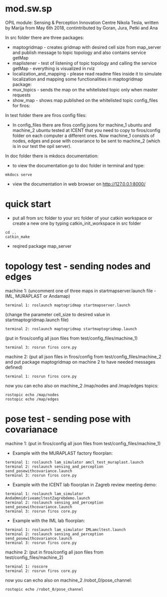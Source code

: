 # mod.sw.sp

OPIL module: Sensing & Perception
Innovation Centre Nikola Tesla, written by Marija from May 6th 2018, contintributed by Goran, Jura, Petki and Ana

In src folder there are three packages:
* maptogridmap - creates gridmap with desired cell size from map_server and publish message to topic topology and also contains service getMap
* maplistener - test of listening of topic topology and calling the service getMap - everything is visualized in rviz
* localization_and_mapping - please read readme files inside it to simulate localization and mapping
some functionalities in maptogridmap package:
* mux_topics - sends the map on the whitelisted topic only when master requests
* show_map - shows map published on the whitelisted topic
config_files for firos:

In test folder there are firos config files:
* In config_files there are firos config jsons for machine_1 ubuntu and machine_2 ubuntu tested at ICENT that you need to copy to firos/config folder on each computer a different ones. Now machine_1 consists of nodes, edges and pose with covariance to be sent to machine_2 (which is in our test the opil server).

In doc folder there is mkdocs documentation:
* to view the documentation go to doc folder in terminal and type:
```
mkdocs serve
```
* view the documentation in web browser on http://127.0.0.1:8000/

# quick start

* put all from src folder to your src folder of your catkin workspace or create a new one by typing catkin_init_workspace in src folder
```
cd ..
catkin_make
```

* reqired package map_server

# topology test - sending nodes and edges
machine 1:
(uncomment one of three maps in startmapserver.launch file - IML, MURAPLAST or Andamap)
```
terminal 1: roslaunch maptogridmap startmapserver.launch 
```
(change the parameter cell_size to desired value in startmaptogridmap.launch file)
```
terminal 2: roslaunch maptogridmap startmaptogridmap.launch
```
(put in firos/config all json files from test/config_files/machine_1)
```
terminal 3: rosrun firos core.py 
```
machine 2:
(put all json files in firos/config from test/config_files/machine_2 and put package maptogridmap on machine 2 to have needed messages defined)
```
terminal 1: rosrun firos core.py
```
now you can echo also on machine_2 /map/nodes and /map/edges topics:
```
rostopic echo /map/nodes
rostopic echo /map/edges
```

# pose test - sending pose with covarianace
machine 1:
(put in firos/config all json files from test/config_files/machine_1)
* Example with the MURAPLAST factory floorplan:
```
terminal 1: roslaunch lam_simulator amcl_test_muraplast.launch
terminal 2: roslaunch sensing_and_perception send_posewithcovariance.launch 
terminal 3: rosrun firos core.py 
```

* Example with the ICENT lab floorplan in Zagreb review meeting demo:
```
terminal 1: roslaunch lam_simulator AndaOmnidriveamcltestZagrebdemo.launch
terminal 2: roslaunch sensing_and_perception send_posewithcovariance.launch 
terminal 3: rosrun firos core.py 
```

* Example with the IML lab floorplan:
```
terminal 1: roslaunch lam_simulator IMLamcltest.launch
terminal 2: roslaunch sensing_and_perception send_posewithcovariance.launch 
terminal 3: rosrun firos core.py 
```
machine 2:
(put in firos/config all json files from test/config_files/machine_2)
```
terminal 1: roscore
terminal 2: rosrun firos core.py 
```
now you can echo also on machine_2 /robot_0/pose_channel:
```
rostopic echo /robot_0/pose_channel
```

